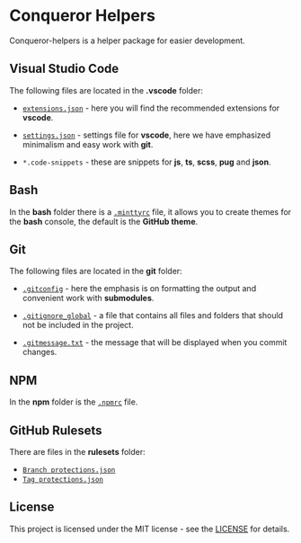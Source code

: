 # Conqueror Helpers

Conqueror-helpers is a helper package for easier development.

## Visual Studio Code

The following files are located in the **.vscode** folder:

-   [`extensions.json`](https://github.com/Conqueror-Site-Builder/conqueror-helpers/blob/main/helpers/.vscode/extensions.json) -
    here you will find the recommended extensions for **vscode**.

-   [`settings.json`](https://github.com/Conqueror-Site-Builder/conqueror-helpers/blob/main/helpers/.vscode/settings.json) -
    settings file for **vscode**, here we have emphasized
    minimalism and easy work with **git**.

-   `*.code-snippets` - these are snippets for **js**, **ts**, **scss**, **pug**
    and **json**.

## Bash

In the **bash** folder there is a [`.minttyrc`](https://github.com/Conqueror-Site-Builder/conqueror-helpers/blob/main/helpers/bash/.minttyrc)
file, it allows you to create themes for the **bash** console, the default
is the **GitHub theme**.

## Git

The following files are located in the **git** folder:

-   [`.gitconfig`](https://github.com/Conqueror-Site-Builder/conqueror-helpers/blob/main/helpers/git/.gitconfig) -
    here the emphasis is on formatting the output and convenient
    work with **submodules**.

-   [`.gitignore_global`](https://github.com/Conqueror-Site-Builder/conqueror-helpers/blob/main/helpers/git/.gitignore_global) -
    a file that contains all files and folders that should not
    be included in the project.

-   [`.gitmessage.txt`](https://github.com/Conqueror-Site-Builder/conqueror-helpers/blob/main/helpers/git/.gitmessage.txt) -
    the message that will be displayed when you commit changes.

## NPM

In the **npm** folder is the [`.npmrc`](https://github.com/Conqueror-Site-Builder/conqueror-helpers/blob/main/helpers/npm/.npmrc)
file.

## GitHub Rulesets

There are files in the **rulesets** folder:
-   [`Branch protections.json`](https://github.com/Conqueror-Site-Builder/conqueror-helpers/blob/main/helpers/rulesets/Branch%20protections.json)
-   [`Tag protections.json`](https://github.com/Conqueror-Site-Builder/conqueror-helpers/blob/main/helpers/rulesets/Tag%20protections.json)

## License

This project is licensed under the MIT license - see the
[LICENSE](LICENSE) for details.
